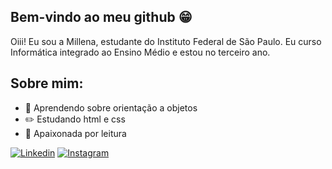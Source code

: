 ## Bem-vindo ao meu github 😁
Oiii! Eu sou a Millena, estudante do Instituto Federal de São Paulo. Eu curso Informática integrado ao Ensino Médio e estou no terceiro ano.

## Sobre mim: 
- 📖 Aprendendo sobre orientação a objetos
- ✏️ Estudando html e css
- 📘 Apaixonada por leitura


[![Linkedin](https://img.shields.io/badge/LinkedIn-0077B5?style=for-the-badge&logo=linkedin&logoColor=white)](https://www.linkedin.com/in/millena-cupolillo) 
 [![Instagram](https://img.shields.io/badge/Instagram-E4405F?style=for-the-badge&logo=instagram&logoColor=white)](https://instagram.com/mihcup)
